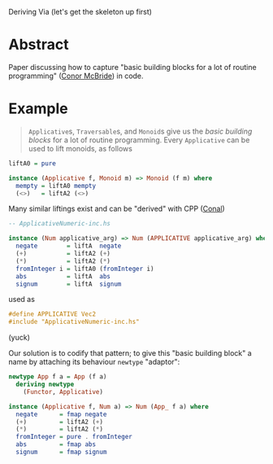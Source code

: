 Deriving Via (let's get the skeleton up first)

# Abstract

Paper discussing how to capture "basic building blocks for a lot of
routine programming" ([Conor McBride](http://strictlypositive.org/Idiom.pdf))
in code.

# Example

> `Applicative`s, `Traversable`s, and `Monoid`s give us the *basic building blocks* for a lot of routine programming. Every `Applicative` can be used to lift monoids, as follows

```haskell
liftA0 = pure

instance (Applicative f, Monoid m) => Monoid (f m) where
  mempty = liftA0 mempty
  (<>)   = liftA2 (<>)
```

Many similar liftings exist and can be "derived" with CPP
([Conal](https://hackage.haskell.org/package/applicative-numbers))

```haskell
-- ApplicativeNumeric-inc.hs

instance (Num applicative_arg) => Num (APPLICATIVE applicative_arg) where
  negate        = liftA  negate
  (+)           = liftA2 (+)
  (*)           = liftA2 (*)
  fromInteger i = liftA0 (fromInteger i)
  abs           = liftA  abs
  signum        = liftA  signum
```

used as

```haskell
#define APPLICATIVE Vec2
#include "ApplicativeNumeric-inc.hs"
```

(yuck)

Our solution is to codify that pattern; to give this "basic building block" a name by attaching its behaviour `newtype` "adaptor":

```haskell
newtype App f a = App (f a)
  deriving newtype
    (Functor, Applicative)

instance (Applicative f, Num a) => Num (App_ f a) where
  negate      = fmap negate
  (+)         = liftA2 (+)
  (*)         = liftA2 (*)
  fromInteger = pure . fromInteger
  abs         = fmap abs
  signum      = fmap signum
```
